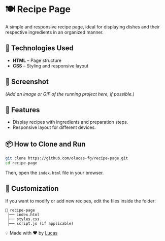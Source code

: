 # 🍽 Recipe Page

A simple and responsive recipe page, ideal for displaying dishes and their respective ingredients in an organized manner.

## 🚀 Technologies Used

- **HTML** – Page structure
- **CSS** – Styling and responsive layout

## 📸 Screenshot

*(Add an image or GIF of the running project here, if possible.)*

## 🎯 Features

- Display recipes with ingredients and preparation steps.
- Responsive layout for different devices.

## 📦 How to Clone and Run

```bash
git clone https://github.com/olucas-fg/recipe-page.git
cd recipe-page
```

Then, open the `index.html` file in your browser.

## 🎨 Customization

If you want to modify or add new recipes, edit the files inside the folder:
```
📂 recipe-page
 ├── index.html
 ├── styles.css
 ├── script.js (if applicable)
```

💡 Made with ❤️ by [Lucas](https://github.com/olucas-fg)
